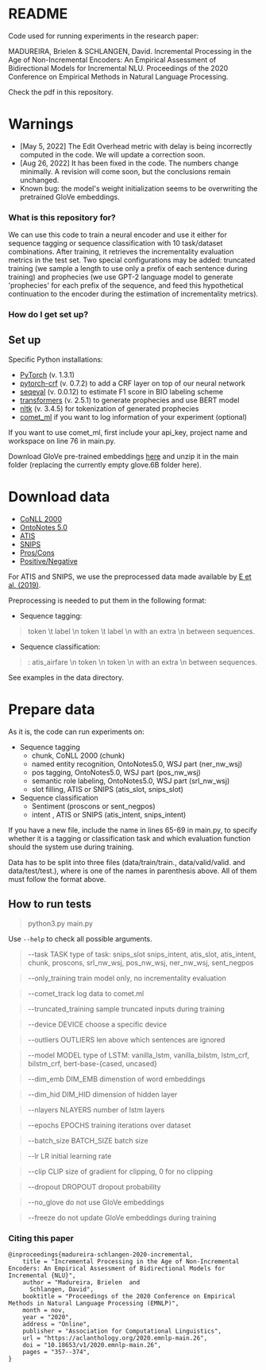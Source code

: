 # README #

Code used for running experiments in the research paper:

MADUREIRA, Brielen & SCHLANGEN, David. Incremental Processing in the Age of Non-Incremental Encoders: An Empirical Assessment of Bidirectional Models for Incremental NLU. Proceedings of the 2020 Conference on Empirical Methods in Natural Language Processing.

Check the pdf in this repository.

# Warnings
- [May 5, 2022] The Edit Overhead metric with delay is being incorrectly computed in the code. We will update a correction soon.
- [Aug 26, 2022] It has been fixed in the code. The numbers change minimally. A revision will come soon, but the conclusions remain unchanged.
- Known bug: the model's weight initialization seems to be overwriting the pretrained GloVe embeddings.

### What is this repository for? ###

We can use this code to train a neural encoder and use it either for sequence tagging or sequence classification with 10 task/dataset combinations. After training, it retrieves the incrementality evaluation metrics in the test set. Two special configurations may be added: truncated training (we sample a length to use only a prefix of each sentence during training) and prophecies (we use GPT-2 language model to generate 'prophecies' for each prefix of the sequence, and feed this hypothetical continuation to the encoder during the estimation of incrementality metrics).


### How do I get set up? ###

## Set up

Specific Python installations:

* [PyTorch](https://pytorch.org/) (v. 1.3.1)
* [pytorch-crf](https://pypi.org/project/pytorch-crf/) (v. 0.7.2) to add a CRF layer on top of our neural network
* [seqeval](https://pypi.org/project/seqeval/) (v. 0.0.12) to estimate F1 score in BIO labeling scheme
* [transformers](https://github.com/huggingface/transformers) (v. 2.5.1) to generate prophecies and use BERT model
* [nltk](https://www.nltk.org/) (v. 3.4.5) for tokenization of generated prophecies
* [comet_ml](https://www.comet.ml/docs/quick-start/) if you want to log information of your experiment (optional)

If you want to use comet_ml, first include your api_key, project name and workspace on line 76 in main.py.

Download GloVe pre-trained embeddings [here](http://nlp.stanford.edu/data/glove.6B.zip) and unzip it in the main folder (replacing the currently empty glove.6B folder here).


# Download data

* [CoNLL 2000](https://www.clips.uantwerpen.be/conll2000/chunking/)
* [OntoNotes 5.0](https://catalog.ldc.upenn.edu/LDC2013T19)
* [ATIS](https://www.aclweb.org/anthology/H90-1021.pdf)
* [SNIPS](https://github.com/sonos/nlu-benchmark)
* [Pros/Cons](https://www.cs.uic.edu/~liub/FBS/sentiment-analysis.html#datasets)
* [Positive/Negative](https://archive.ics.uci.edu/ml/datasets/Sentiment+Labelled+Sentences)

For ATIS and SNIPS, we use the preprocessed data made available by [E et al. (2019)](https://github.com/ZephyrChenzf/SF-ID-Network-For-NLU).

Preprocessing is needed to put them in the following format:

* Sequence tagging:
> token \t label \n token \t label \n
with an extra \n between sequences.

* Sequence classification:
> <LABEL>: atis_airfare \n token \n token \n
with an extra \n between sequences.

See examples in the data directory.

# Prepare data

As it is, the code can run experiments on:

* Sequence tagging
    * chunk, CoNLL 2000 (chunk)
    * named entity recognition, OntoNotes5.0, WSJ part (ner_nw_wsj)
    * pos tagging, OntoNotes5.0, WSJ part (pos_nw_wsj)
    * semantic role labeling, OntoNotes5.0, WSJ part (srl_nw_wsj)
    * slot filling, ATIS or SNIPS (atis_slot, snips_slot)
* Sequence classification
    * Sentiment (proscons or sent_negpos)
    * intent , ATIS or SNIPS (atis_intent, snips_intent)

If you have a new file, include the name in lines 65-69 in main.py, to specify whether it is a tagging or classification task and which evaluation function should the system use during training.

Data has to be split into three files (data/train/train.<task>, data/valid/valid.<task> and data/test/test.<task>), where <task> is one of the names in parenthesis above. All of them must follow the format above.

## How to run tests

> python3.py main.py

Use `--help` to check all possible arguments.
>  --task TASK           type of task: snips_slot snips_intent, atis_slot, atis_intent, chunk, proscons, srl_nw_wsj, pos_nw_wsj, ner_nw_wsj, sent_negpos

>  --only_training       train model only, no incrementality evaluation

>  --comet_track         log data to comet.ml

>  --truncated_training  sample truncated inputs during training

>  --device DEVICE       choose a specific device

>  --outliers OUTLIERS   len above which sentences are ignored

>  --model MODEL         type of LSTM: vanilla_lstm, vanilla_bilstm, lstm_crf, bilstm_crf, bert-base-{cased, uncased}

>  --dim_emb DIM_EMB     dimenstion of word embeddings

>  --dim_hid DIM_HID     dimension of hidden layer

>  --nlayers NLAYERS     number of lstm layers

>  --epochs EPOCHS       training iterations over dataset

>  --batch_size BATCH_SIZE batch size

>  --lr LR               initial learning rate

>  --clip CLIP           size of gradient for clipping, 0 for no clipping

>  --dropout DROPOUT     dropout probability

>  --no_glove            do not use GloVe embeddings

>  --freeze              do not update GloVe embeddings during training

### Citing this paper ###

```
@inproceedings{madureira-schlangen-2020-incremental,
    title = "Incremental Processing in the Age of Non-Incremental Encoders: An Empirical Assessment of Bidirectional Models for Incremental {NLU}",
    author = "Madureira, Brielen  and
      Schlangen, David",
    booktitle = "Proceedings of the 2020 Conference on Empirical Methods in Natural Language Processing (EMNLP)",
    month = nov,
    year = "2020",
    address = "Online",
    publisher = "Association for Computational Linguistics",
    url = "https://aclanthology.org/2020.emnlp-main.26",
    doi = "10.18653/v1/2020.emnlp-main.26",
    pages = "357--374",
}   
```
